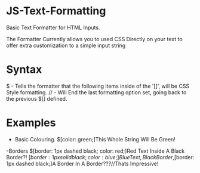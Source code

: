 # JS-Text-Formatting
Basic Text Formatter for HTML Inputs.

The Formatter Currently allows you to used CSS Directly on your text to offer extra customization to a simple input string

# Syntax
$  - Tells the formatter that the following items inside of the '[]', will be CSS Style formatting.
// - Will End the last formatting option set, going back to the previous $[] defined.

# Examples
- Basic Colouring.
$[color: green;]This Whole String Will Be Green!

-Borders
$[border: 1px dashed black; color: red;]Red Text Inside A Black Border?!
$[border: 1px solid black; color: blue;]Blue Text, Black Border,$[border: 1px dashed black;]A Border In A Border???//Thats Impressive!
